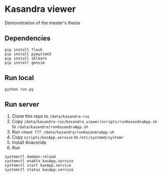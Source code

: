 # Kasandra viewer
Demonstration of the master's thesis

## Dependencies
```
pip install flask
pip install pymystem3
pip install sklearn
pip install gensim
```

## Run local
```
python run.py
```

## Run server
1. Clone this repo to `/data/kasandra-rus`
3. Copy `/data/kasandra-rus/kasandra_viewer/scripts/runKasandraApp.sh` to `/data/kasandra/runKasandraApp.sh`
2. Run `chmod 777 /data/kasandra/runKasandraApp.sh`
3. Copy `scripts/kasApp.service` to `/etc/systemd/system/`
4. Install Anaconda
5. Run
```
systemctl daemon-reload
systemctl enable kasApp.service
systemctl start kasApp.service 
systemctl status kasApp.service
```
